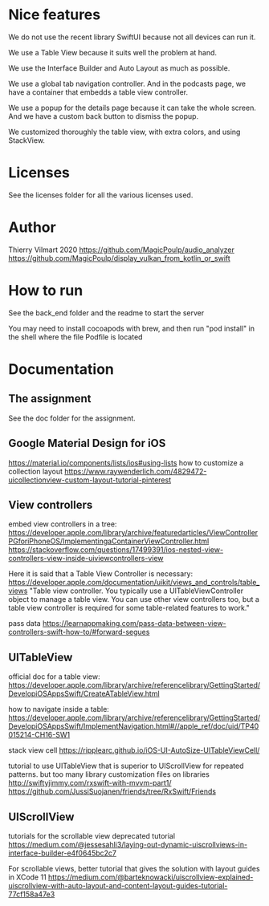 # Nice features

We do not use the recent library SwiftUI because not all devices can run it.

We use a Table View because it suits well the problem at hand.

We use the Interface Builder and Auto Layout as much as possible.

We use a global tab navigation controller. And in the podcasts page, we have a container that embedds a table view controller.

We use a popup for the details page because it can take the whole screen. And we have a custom back button to dismiss the popup.

We customized thoroughly the table view, with extra colors, and using StackView.

# Licenses

See the licenses folder for all the various licenses used.

# Author

Thierry Vilmart
2020
https://github.com/MagicPoulp/audio_analyzer
https://github.com/MagicPoulp/display_vulkan_from_kotlin_or_swift

# How to run

See the back_end folder and the readme to start the server

You may need to install cocoapods with brew, and then run "pod install" in the shell where the file Podfile is located

# Documentation

## The assignment

See the doc folder for the assignment.

## Google Material Design for iOS

https://material.io/components/lists/ios#using-lists
how to customize a collection layout
https://www.raywenderlich.com/4829472-uicollectionview-custom-layout-tutorial-pinterest

## View controllers

embed view controllers in a tree:
https://developer.apple.com/library/archive/featuredarticles/ViewControllerPGforiPhoneOS/ImplementingaContainerViewController.html
https://stackoverflow.com/questions/17499391/ios-nested-view-controllers-view-inside-uiviewcontrollers-view

Here it is said that a Table View Controller is necessary:
https://developer.apple.com/documentation/uikit/views_and_controls/table_views
"Table view controller. You typically use a UITableViewController object to manage a table view. You can use other view controllers too, but a table view controller is required for some table-related features to work."

pass data
https://learnappmaking.com/pass-data-between-view-controllers-swift-how-to/#forward-segues

## UITableView

official doc for a table view:
https://developer.apple.com/library/archive/referencelibrary/GettingStarted/DevelopiOSAppsSwift/CreateATableView.html

how to navigate inside a table:
https://developer.apple.com/library/archive/referencelibrary/GettingStarted/DevelopiOSAppsSwift/ImplementNavigation.html#//apple_ref/doc/uid/TP40015214-CH16-SW1

stack view cell
https://ripplearc.github.io/iOS-UI-AutoSize-UITableViewCell/

tutorial to use UITableView that is superior to UIScrollView for repeated patterns.
but too many library customization files on libraries
http://swiftyjimmy.com/rxswift-with-mvvm-part1/
https://github.com/JussiSuojanen/friends/tree/RxSwift/Friends

## UIScrollView

tutorials for the scrollable view
deprecated tutorial
https://medium.com/@jessesahli3/laying-out-dynamic-uiscrollviews-in-interface-builder-e4f0645bc2c7

For scrollable views, better tutorial that gives the solution with layout guides in XCode 11
https://medium.com/@barteknowacki/uiscrollview-explained-uiscrollview-with-auto-layout-and-content-layout-guides-tutorial-77cf158a47e3

